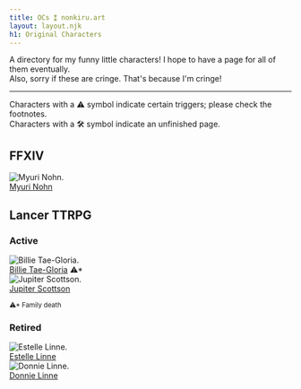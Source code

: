 ```yaml
---
title: OCs ⁑ nonkiru.art
layout: layout.njk
h1: Original Characters
---
```


A directory for my funny little characters! I hope to have a page for all of them eventually. 
<br>Also, sorry if these are cringe. That's because I'm cringe!
<hr>

Characters with a ⚠ symbol indicate certain triggers; please check the footnotes.
<br>Characters with a 🛠 symbol indicate an unfinished page.

## FFXIV
<div class="ocbox">
    <div class="ocbox_image">
        <img src="../assets/img/OCs/myuri.png" alt="Myuri Nohn.">
    </div>
    <a href="/ocs/myuri/">
    Myuri Nohn</a>
</div>

## Lancer TTRPG
### Active
<div class="ocbox">
    <div class="ocbox_image">
        <img src="../assets/img/OCs/billie.png" alt="Billie Tae-Gloria.">
    </div>
    <a href="/ocs/billie/">
    Billie Tae-Gloria</a> ⚠*
</div>
<div class="ocbox">
    <div class="ocbox_image">
        <img src="../assets/img/OCs/jupiter.png" alt="Jupiter Scottson.">
    </div>
    <a href="/ocs/jupiter/">
    Jupiter Scottson</a>
</div>

<small>⚠* Family death</small>

### Retired
<div class="ocbox">
    <div class="ocbox_image">
        <img src="../assets/img/OCs/estelle.png" alt="Estelle Linne.">
    </div>
    <a href="/ocs/estelle/">
    Estelle Linne</a>
</div>
<div class="ocbox">
    <div class="ocbox_image">
        <img src="../assets/img/OCs/donnie.png" alt="Donnie Linne.">
    </div>
    <a href="/ocs/donnie/">
    Donnie Linne</a>
</div>